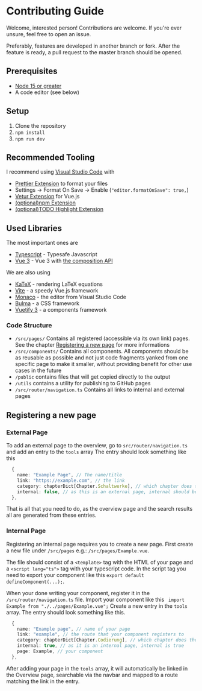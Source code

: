 # Contributing Guide

Welcome, interested person! Contributions are welcome. If you're ever unsure, feel free to open an issue.

Preferably, features are developed in another branch or fork. After the feature is ready, a pull request to the master branch should be opened.

## Prerequisites

- [Node 15 or greater](https://nodejs.org/en/)
- A code editor (see below)

## Setup

1. Clone the repository
2. `npm install`
3. `npm run dev`

## Recommended Tooling

I recommend using [Visual Studio Code](https://code.visualstudio.com/) with

- [Prettier Extension](https://marketplace.visualstudio.com/items?itemName=esbenp.prettier-vscode) to format your files
- Settings &rarr; Format On Save &rarr; Enable (`"editor.formatOnSave": true,`)
- [Vetur Extension](https://marketplace.visualstudio.com/items?itemName=octref.vetur) for Vue.js
- [(optional)npm Extension](https://marketplace.visualstudio.com/items?itemName=eg2.vscode-npm-script)
- [(optional)TODO Highlight Extension](https://marketplace.visualstudio.com/items?itemName=wayou.vscode-todo-highlight)

## Used Libraries

The most important ones are

- [Typescript](https://www.typescriptlang.org/) - Typesafe Javascript
- [Vue 3](https://github.com/vuejs/vue-next/) - Vue 3 with [the composition API](https://vue-composition-api-rfc.netlify.app/api.html)

We are also using

- [KaTeX](https://katex.org/) - rendering LaTeX equations
- [Vite](https://github.com/vuejs/vite) - a speedy Vue.js framework
- [Monaco](https://microsoft.github.io/monaco-editor/) - the editor from Visual Studio Code
- [Bulma](https://bulma.io/) - a CSS framework
- [Vuetify 3](https://next.vuetifyjs.com/en/components/app-bars/) - a components framework

### Code Structure

- `/src/pages/` Contains all registered (accessible via its own link) pages. See the chapter [Registering a new page](#registering-a-new-page) for more informations
- `/src/components/` Contains all components. All components should be as reusable as possible and not just code fragments yanked from one specific page to make it smaller, without providing benefit for other use cases in the future
- `/public` contains files that will get copied directly to the output
- `/utils` contains a utility for publishing to GitHub pages
- `/src/router/navigation.ts` Contains all links to internal and external pages

## Registering a new page

### External Page

To add an external page to the overview, go to `src/router/navigation.ts` and add an entry to the `tools` array
The entry should look something like this

```ts
  {
    name: "Example Page", // The name/title
    link: "https://example.com", // the link
    category: chapterDict[Chapter.Schaltwerke], // which chapter does the page belong to
    internal: false, // as this is an external page, internal should be false
  },
```

That is all that you need to do, as the overview page and the search results all are generated from these entries.

### Internal Page

Registering an internal page requires you to create a new page.
First create a new file under `/src/pages` e.g.: `/src/pages/Example.vue`.

The file should consist of a `<template>` tag with the HTML of your page and a `<script lang="ts">` tag with your typescript code. In the script tag you need to export your component like this `export default defineComponent(...);`.

When your done writing your component, register it in the `/src/router/navigation.ts` file.
Import your component like this ` import Example from "./../pages/Example.vue";`
Create a new entry in the `tools` array. The entry should look something like this.

```ts
  {
    name: "Example page", // name of your page
    link: "example", // the route that your component registers to
    category: chapterDict[Chapter.Codierung], // which chapter does the page belong to
    internal: true, // as it is an internal page, internal is true
    page: Example, // your component
  },
```

After adding your page in the `tools` array, it will automatically be linked in the Overview page, searchable via the navbar and mapped to a route matching the link in the entry.
